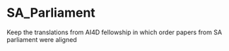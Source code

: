 # SA_Parliament
Keep the translations from AI4D fellowship in which order papers from SA parliament were aligned
